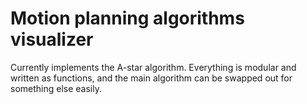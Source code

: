 # Motion planning algorithms visualizer

Currently implements the A-star algorithm. Everything is modular and written as functions, and the main algorithm can be swapped out for something else easily.


